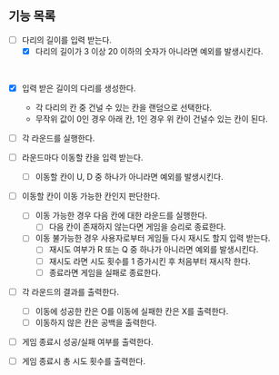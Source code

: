 ## 기능 목록
- [ ] 다리의 길이를 입력 받는다.
    - [x] 다리의 길이가 3 이상 20 이하의 숫자가 아니라면 예외를 발생시킨다.
<br>

- [x] 입력 받은 길이의 다리를 생성한다.
  - 각 다리의 칸 중 건널 수 있는 칸을 랜덤으로 선택한다.
  - 무작위 값이 0인 경우 아래 칸, 1인 경우 위 칸이 건널수 있는 칸이 된다.
    <br>

- [ ] 각 라운드를 실행한다.
  <br>

- [ ] 라운드마다 이동할 칸을 입력 받는다.
    - [ ] 이동할 칸이 U, D 중 하나가 아니라면 예외를 발생시킨다.
      <br>

- [ ] 이동할 칸이 이동 가능한 칸인지 판단한다.
    - [ ] 이동 가능한 경우 다음 칸에 대한 라운드를 실행한다.
        - [ ] 다음 칸이 존재하지 않는다면 게임을 승리로 종료한다.
    - [ ] 이동 불가능한 경우 사용자로부터 게임들 다시 재시도 할지 입력 받는다.
        - [ ] 재시도 여부가 R 또는 Q 중 하나가 아니라면 예외를 발생시킨다.
        - [ ] 재시도 라면 시도 횟수를 1 증가시킨 후 처음부터 재시작 한다.
        - [ ] 종료라면 게임을 실패로 종료한다.
          <br>

- [ ] 각 라운드의 결과를 출력한다.
    - [ ] 이동에 성공한 칸은 O를 이동에 실패한 칸은 X를 출력한다.
    - [ ] 이동하지 않은 칸은 공백을 출력한다.
      <br>

- [ ] 게임 종료시 성공/실패 여부를 출력한다.
- [ ] 게임 종료시 총 시도 횟수를 출력한다.


